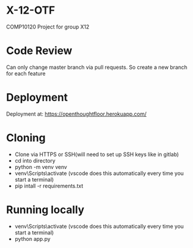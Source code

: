 # X-12-OTF
COMP10120 Project for group X12
# Code Review
Can only change master branch via pull requests. So create a new branch for each feature
# Deployment
Deployment at: https://openthoughtfloor.herokuapp.com/

# Cloning
- Clone via HTTPS or SSH(will need to set up SSH keys like in gitlab)
- cd into directory
- python -m venv venv
- venv\Scripts\activate (vscode does this automatically every time you start a terminal)
- pip intall -r requirements.txt

# Running locally
- venv\Scripts\activate (vscode does this automatically every time you start a terminal)
- python app.py
